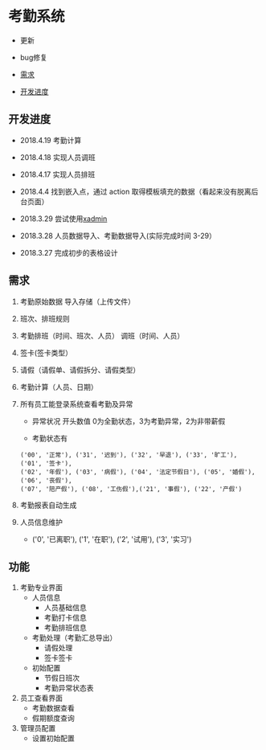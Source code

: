 # 考勤系统

- 更新

- bug修复

- [需求](#需求)

- [开发进度](#开发进度)

## 开发进度

- 2018.4.19 考勤计算

- 2018.4.18 实现人员调班

- 2018.4.17 实现人员排班

- 2018.4.4 找到嵌入点，通过 action 取得模板填充的数据（看起来没有脱离后台页面）

- 2018.3.29 尝试使用[xadmin](https://github.com/sshwsfc/xadmin)

- 2018.3.28 人员数据导入、考勤数据导入(实际完成时间 3-29）

- 2018.3.27 完成初步的表格设计

## 需求

1. 考勤原始数据    导入存储（上传文件）

2. 班次、排班规则

3. 考勤排班（时间、班次、人员） 调班（时间、人员）

4. 签卡(签卡类型）

5. 请假（请假单、请假拆分、请假类型）

6. 考勤计算（人员、日期）

7. 所有员工能登录系统查看考勤及异常

    - 异常状况 开头数值 0为全勤状态，3为考勤异常，2为非带薪假

    - 考勤状态有
    ```
    ('00', '正常'), ('31', '迟到'), ('32', '早退'), ('33', '旷工'), ('01', '签卡'),
    ('02', '年假'), ('03', '病假'), ('04', '法定节假日'), ('05', '婚假'), ('06', '丧假'),
    ('07', '陪产假'), ('08', '工伤假'),('21', '事假'), ('22', '产假')
    ```
8. 考勤报表自动生成

9. 人员信息维护

    - ('0', '已离职'), ('1', '在职'), ('2', '试用'), ('3', '实习')

## 功能

1. 考勤专业界面
    - 人员信息
        - 人员基础信息
        - 考勤打卡信息
        - 考勤排班信息
    - 考勤处理（考勤汇总导出）
        - 请假处理
        - 签卡签卡
    - 初始配置
        - 节假日班次
        - 考勤异常状态表
2. 员工查看界面
    - 考勤数据查看
    - 假期额度查询
3. 管理员配置
    - 设置初始配置

